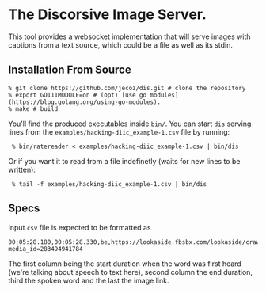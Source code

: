 # The Discorsive Image Server.
This tool provides a websocket implementation that will serve images with captions from a text source, which could be a file as well as its stdin.

## Installation From Source
```
% git clone https://github.com/jecoz/dis.git # clone the repository
% export GO111MODULE=on # (opt) [use go modules](https://blog.golang.org/using-go-modules).
% make # build
```

You'll find the produced executables inside `bin/`. You can start `dis` serving lines from the `examples/hacking-diic_example-1.csv` file by running:
```
 % bin/ratereader < examples/hacking-diic_example-1.csv | bin/dis
```
Or if you want it to read from a file indefinetly (waits for new lines to be written):
```
 % tail -f examples/hacking-diic_example-1.csv | bin/dis
```

## Specs
Input `csv` file is expected to be formatted as
```
00:05:28.180,00:05:28.330,be,https://lookaside.fbsbx.com/lookaside/crawler/media/?media_id=283494941784
```
The first column being the start duration when the word was first heard (we're talking about speech to text here), second column the end duration, third the spoken word and the last the image link.

